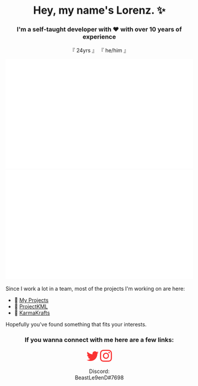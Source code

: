 <h1 align="center">Hey, my name's Lorenz. ✨</h1>
<h3 align="center">I'm a self-taught developer with ♥️ with over 10 years of experience</h3>
 
<p align="center">
    『 24yrs 』
    『 he/him 』
</p>

<p align="center">
    <img src="https://raw.githubusercontent.com/BeastLe9enD/github-stats-transparent/output/generated/overview.svg" />
    <img src="https://raw.githubusercontent.com/BeastLe9enD/github-stats-transparent/output/generated/languages.svg" />
</p>

Since I work a lot in a team, most of the projects I'm working on are here:
- 🔖 [My Projects](https://github.com/BeastLe9enD?tab=repositories)
- 🐫 [ProjectKML](https://github.com/ProjectKML)
- 🦊 [KarmaKrafts](https://github.com/KarmaKrafts)

Hopefully you've found something that fits your interests.
<div align="center">
    <h3>If you wanna connect with me here are a few links:</h3>
    <a href=""><img src="https://raw.githubusercontent.com/BeastLe9enD/BeastLe9enD/main/img/twitter.svg" height="32" width="32" /></a>
    <a href=""><img src="https://raw.githubusercontent.com/BeastLe9enD/BeastLe9enD/main/img/instagram.svg" height="32" width="32" /></a>
    <p>Discord:<br>BeastLe9enD#7698</p>
</div>
